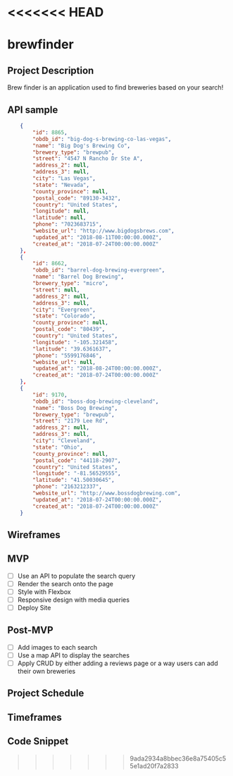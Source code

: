 # <<<<<<< HEAD

# brewfinder

## Project Description

Brew finder is an application used to find breweries based on your search!

## API sample

```json
    {
        "id": 8865,
        "obdb_id": "big-dog-s-brewing-co-las-vegas",
        "name": "Big Dog's Brewing Co",
        "brewery_type": "brewpub",
        "street": "4547 N Rancho Dr Ste A",
        "address_2": null,
        "address_3": null,
        "city": "Las Vegas",
        "state": "Nevada",
        "county_province": null,
        "postal_code": "89130-3432",
        "country": "United States",
        "longitude": null,
        "latitude": null,
        "phone": "7023683715",
        "website_url": "http://www.bigdogsbrews.com",
        "updated_at": "2018-08-11T00:00:00.000Z",
        "created_at": "2018-07-24T00:00:00.000Z"
    },
    {
        "id": 8662,
        "obdb_id": "barrel-dog-brewing-evergreen",
        "name": "Barrel Dog Brewing",
        "brewery_type": "micro",
        "street": null,
        "address_2": null,
        "address_3": null,
        "city": "Evergreen",
        "state": "Colorado",
        "county_province": null,
        "postal_code": "80439",
        "country": "United States",
        "longitude": "-105.321458",
        "latitude": "39.6361637",
        "phone": "5599176846",
        "website_url": null,
        "updated_at": "2018-08-24T00:00:00.000Z",
        "created_at": "2018-07-24T00:00:00.000Z"
    },
    {
        "id": 9170,
        "obdb_id": "boss-dog-brewing-cleveland",
        "name": "Boss Dog Brewing",
        "brewery_type": "brewpub",
        "street": "2179 Lee Rd",
        "address_2": null,
        "address_3": null,
        "city": "Cleveland",
        "state": "Ohio",
        "county_province": null,
        "postal_code": "44118-2907",
        "country": "United States",
        "longitude": "-81.56529555",
        "latitude": "41.50030645",
        "phone": "2163212337",
        "website_url": "http://www.bossdogbrewing.com",
        "updated_at": "2018-07-24T00:00:00.000Z",
        "created_at": "2018-07-24T00:00:00.000Z"
    }
```

## Wireframes

## MVP

- [ ] Use an API to populate the search query
- [ ] Render the search onto the page
- [ ] Style with Flexbox
- [ ] Responsive design with media queries
- [ ] Deploy Site

## Post-MVP

- [ ] Add images to each search
- [ ] Use a map API to display the searches
- [ ] Apply CRUD by either adding a reviews page or a way users can add their own breweries

## Project Schedule

## Timeframes

## Code Snippet

> > > > > > > 9ada2934a8bbec36e8a75405c55e1ad20f7a2833
